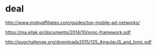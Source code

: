 # deal
http://www.mobyaffiliates.com/guides/top-mobile-ad-networks/



https://ma.ellak.gr/documents/2014/10/ionic-framework.pdf

http://pugchallenge.org/downloads2015/125_AngularJS_and_Ionic.pdf

